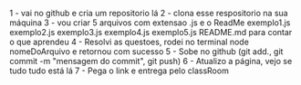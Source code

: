 1 - vai no github e cria um repositorio lá
2 - clona esse respositorio na sua máquina
3 - vou criar 5 arquivos com extensao .js e o ReadMe
  exemplo1.js
  exemplo2.js
  exemplo3.js
  exemplo4.js
  exemplo5.js
  README.md para contar o que aprendeu
4 - Resolvi as questoes, rodei no terminal node nomeDoArquivo e retornou com sucesso
5 - Sobe no github (git add., git commit -m "mensagem do commit", git push)
6 - Atualizo a página, vejo se tudo tudo está lá
7 - Pega o link e entrega pelo classRoom